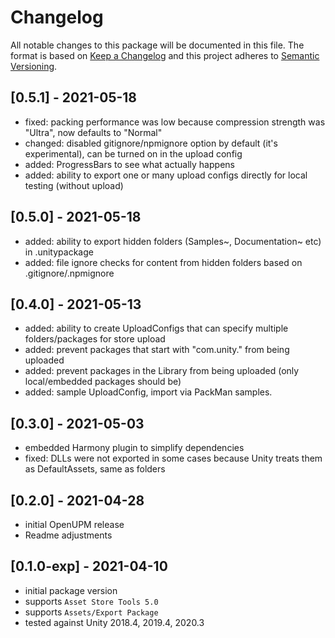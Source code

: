 # Changelog
All notable changes to this package will be documented in this file.
The format is based on [Keep a Changelog](http://keepachangelog.com/en/1.0.0/) and this project adheres to [Semantic Versioning](http://semver.org/spec/v2.0.0.html).

## [0.5.1] - 2021-05-18
- fixed: packing performance was low because compression strength was "Ultra", now defaults to "Normal"
- changed: disabled gitignore/npmignore option by default (it's experimental), can be turned on in the upload config
- added: ProgressBars to see what actually happens
- added: ability to export one or many upload configs directly for local testing (without upload)

## [0.5.0] - 2021-05-18
- added: ability to export hidden folders (Samples~, Documentation~ etc) in .unitypackage
- added: file ignore checks for content from hidden folders based on .gitignore/.npmignore

## [0.4.0] - 2021-05-13
- added: ability to create UploadConfigs that can specify multiple folders/packages for store upload
- added: prevent packages that start with "com.unity." from being uploaded
- added: prevent packages in the Library from being uploaded (only local/embedded packages should be)
- added: sample UploadConfig, import via PackMan samples.

## [0.3.0] - 2021-05-03
- embedded Harmony plugin to simplify dependencies
- fixed: DLLs were not exported in some cases because Unity treats them as DefaultAssets, same as folders

## [0.2.0] - 2021-04-28
- initial OpenUPM release
- Readme adjustments

## [0.1.0-exp] - 2021-04-10
- initial package version
- supports `Asset Store Tools 5.0`
- supports `Assets/Export Package`
- tested against Unity 2018.4, 2019.4, 2020.3